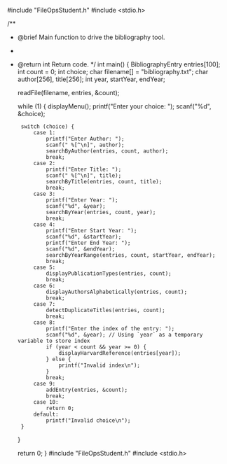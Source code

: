 #include "FileOpsStudent.h"
#include <stdio.h>

/**
 * @brief Main function to drive the bibliography tool.
 *
 * @return int Return code.
 */
int main() {
    BibliographyEntry entries[100];
    int count = 0;
    int choice;
    char filename[] = "bibliography.txt";
    char author[256], title[256];
    int year, startYear, endYear;

    readFile(filename, entries, &count);

    while (1) {
        displayMenu();
        printf("Enter your choice: ");
        scanf("%d", &choice);

        switch (choice) {
            case 1:
                printf("Enter Author: ");
                scanf(" %[^\n]", author);
                searchByAuthor(entries, count, author);
                break;
            case 2:
                printf("Enter Title: ");
                scanf(" %[^\n]", title);
                searchByTitle(entries, count, title);
                break;
            case 3:
                printf("Enter Year: ");
                scanf("%d", &year);
                searchByYear(entries, count, year);
                break;
            case 4:
                printf("Enter Start Year: ");
                scanf("%d", &startYear);
                printf("Enter End Year: ");
                scanf("%d", &endYear);
                searchByYearRange(entries, count, startYear, endYear);
                break;
            case 5:
                displayPublicationTypes(entries, count);
                break;
            case 6:
                displayAuthorsAlphabetically(entries, count);
                break;
            case 7:
                detectDuplicateTitles(entries, count);
                break;
            case 8:
                printf("Enter the index of the entry: ");
                scanf("%d", &year); // Using `year` as a temporary variable to store index
                if (year < count && year >= 0) {
                    displayHarvardReference(entries[year]);
                } else {
                    printf("Invalid index\n");
                }
                break;
            case 9:
                addEntry(entries, &count);
                break;
            case 10:
                return 0;
            default:
                printf("Invalid choice\n");
        }
    }

    return 0;
}
#include "FileOpsStudent.h"
#include <stdio.h>

